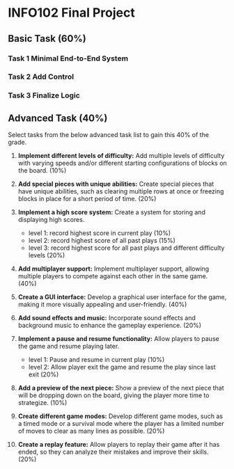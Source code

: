 # INFO102 Final Project

## Basic Task (60%)

### Task 1 Minimal End-to-End System 

### Task 2 Add Control

### Task 3 Finalize Logic

## Advanced Task (40%)

Select tasks from the below advanced task list to gain this 40% of the grade. 

1. **Implement different levels of difficulty:** Add multiple levels of difficulty with varying speeds and/or different starting configurations of blocks on the board. (10%)

2. **Add special pieces with unique abilities:** Create special pieces that have unique abilities, such as clearing multiple rows at once or freezing blocks in place for a short period of time. (20%)

3. **Implement a high score system:** Create a system for storing and displaying high scores.
   - level 1: record highest score in current play (10%)
   - level 2: record highest score of all past plays (15%)
   - level 3: record highest score for all past plays and different difficulty levels (20%)

4. **Add multiplayer support:** Implement multiplayer support, allowing multiple players to compete against each other in the same game. (40%)

5. **Create a GUI interface:** Develop a graphical user interface for the game, making it more visually appealing and user-friendly. (40%)

6. **Add sound effects and music:** Incorporate sound effects and background music to enhance the gameplay experience. (20%)

7. **Implement a pause and resume functionality:** Allow players to pause the game and resume playing later.
   - level 1: Pause and resume in current play (10%)
   - level 2: Allow player exit the game and resume the play since last exit (20%) 

8. **Add a preview of the next piece:** Show a preview of the next piece that will be dropping down on the board, giving the player more time to strategize. (10%)

9. **Create different game modes:** Develop different game modes, such as a timed mode or a survival mode where the player has a limited number of moves to clear as many lines as possible. (20%)

10. **Create a replay feature:** Allow players to replay their game after it has ended, so they can analyze their mistakes and improve their skills. (20%)

